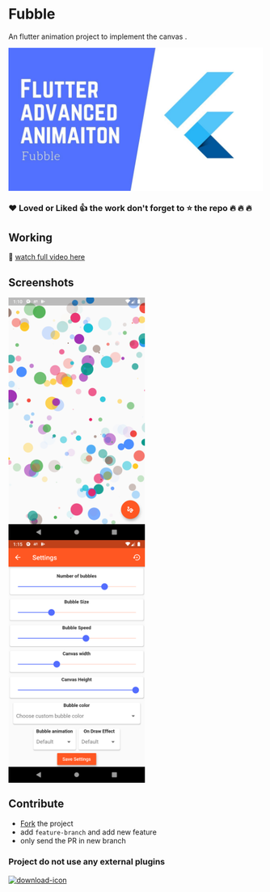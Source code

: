 # Fubble

An flutter animation project to implement the canvas .

<a href="https://youtu.be/kwtu2Wf1fO8">
        <img src="https://raw.githubusercontent.com/cimplesid/fubble/master/thumb.jpg" align="center" alt="icon"/>
    </a>
    
    
### :heart: Loved or  Liked :+1: the work don't forget to :star: the repo :fire: :fire: :fire:

## Working

:movie_camera: [watch full video here](https://youtu.be/kwtu2Wf1fO8)


## Screenshots
 <img src="https://raw.githubusercontent.com/cimplesid/fubble/master/home.png"   align="center" height="480px" /> <img src="https://raw.githubusercontent.com/cimplesid/fubble/master/setting.png" align="center" height="480px" alt="icon"/>
  
 
## Contribute

- [Fork](https://github.com/cimplesid/fubble/fork) the project
- add `feature-branch` and add new feature
- only send the PR in new branch
### Project do not use any external plugins

  <a href="https://raw.githubusercontent.com/cimplesid/fubble/master/fubble.apk">
        <img src="https://www.coinagemag.com/wp-content/uploads/2017/12/free-download-png-blue-color-free-download-button-679-1.png" align="center" alt="download-icon"/>
    </a>



